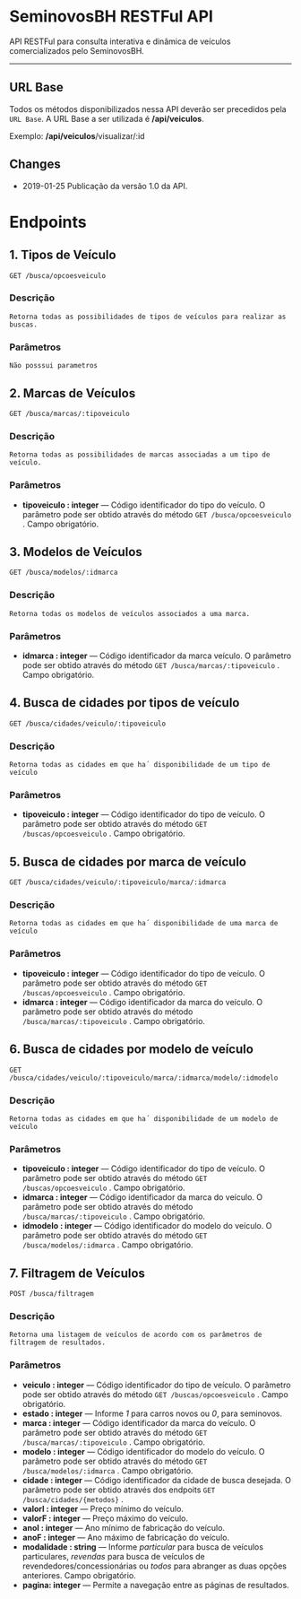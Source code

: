 # SeminovosBH RESTFul API

API RESTFul para consulta interativa e dinâmica de veículos comercializados pelo SeminovosBH.

***

## URL Base

Todos os métodos disponibilizados nessa API deverão ser precedidos pela ``URL Base``. 
A URL Base a ser utilizada é **/api/veiculos**.

Exemplo: **/api/veiculos**/visualizar/:id

## Changes
* 2019-01-25 Publicação da versão 1.0 da API.

# Endpoints

## 1. Tipos de Veículo

    GET /busca/opcoesveiculo

### Descrição
``Retorna todas as possibilidades de tipos de veículos para realizar as buscas.``

### Parâmetros
``Não posssui parametros``

## 2. Marcas de Veículos

    GET /busca/marcas/:tipoveiculo

### Descrição
``Retorna todas as possibilidades de marcas associadas a um tipo de veículo.``

### Parâmetros
- **tipoveiculo : integer** — Código identificador do tipo do veículo. O parâmetro pode ser obtido através do método ``GET /busca/opcoesveiculo`` . Campo obrigatório.


## 3. Modelos de Veículos

    GET /busca/modelos/:idmarca

### Descrição
``Retorna todas os modelos de veículos associados a uma marca.``

### Parâmetros
- **idmarca : integer** — Código identificador da marca veículo. O parâmetro pode ser obtido através do método ``GET /busca/marcas/:tipoveiculo`` . Campo obrigatório.


## 4. Busca de cidades por tipos de veículo

    GET /busca/cidades/veiculo/:tipoveiculo

### Descrição
``Retorna todas as cidades em que ha´ disponibilidade de um tipo de veículo``

### Parâmetros
- **tipoveiculo : integer** — Código identificador do tipo de veículo. O parâmetro pode ser obtido através do método ``GET /buscas/opcoesveiculo`` . Campo obrigatório.



## 5. Busca de cidades por marca de veículo

    GET /busca/cidades/veiculo/:tipoveiculo/marca/:idmarca

### Descrição
``Retorna todas as cidades em que ha´ disponibilidade de uma marca de veículo``

### Parâmetros
- **tipoveiculo : integer** — Código identificador do tipo de veículo. O parâmetro pode ser obtido através do método ``GET /buscas/opcoesveiculo`` . Campo obrigatório.
- **idmarca : integer** — Código identificador da marca do veículo. O parâmetro pode ser obtido através do método ``/busca/marcas/:tipoveiculo`` . Campo obrigatório.



## 6. Busca de cidades por modelo de veículo

    GET /busca/cidades/veiculo/:tipoveiculo/marca/:idmarca/modelo/:idmodelo

### Descrição
``Retorna todas as cidades em que ha´ disponibilidade de um modelo de veículo``

### Parâmetros
- **tipoveiculo : integer** — Código identificador do tipo de veículo. O parâmetro pode ser obtido através do método ``GET /buscas/opcoesveiculo`` . Campo obrigatório.
- **idmarca : integer** — Código identificador da marca do veículo. O parâmetro pode ser obtido através do método ``/busca/marcas/:tipoveiculo`` . Campo obrigatório.
- **idmodelo : integer** — Código identificador do modelo do veículo. O parâmetro pode ser obtido através do método ``GET /busca/modelos/:idmarca`` . Campo obrigatório.


## 7. Filtragem de Veículos

    POST /busca/filtragem

### Descrição
``Retorna uma listagem de veículos de acordo com os parâmetros de filtragem de resultados.``

### Parâmetros
- **veiculo : integer** — Código identificador do tipo de veículo. O parâmetro pode ser obtido através do método ``GET /buscas/opcoesveiculo`` . Campo obrigatório.
- **estado : integer** —  Informe *1* para carros novos ou *0*, para seminovos.
- **marca : integer** — Código identificador da marca do veículo. O parâmetro pode ser obtido através do método ``GET /busca/marcas/:tipoveiculo`` . Campo obrigatório.
- **modelo : integer** — Código identificador do modelo do veículo. O parâmetro pode ser obtido através do método ``GET /busca/modelos/:idmarca`` . Campo obrigatório.
- **cidade : integer** — Código identificador da cidade de busca desejada. O parâmetro pode ser obtido através dos endpoits ``GET /busca/cidades/{metodos}`` .
- **valorI : integer** — Preço mínimo do veículo.
- **valorF : integer** — Preço máximo do veículo.
- **anoI : integer** — Ano mínimo de fabricação do veículo.
- **anoF : integer** — Ano máximo de fabricação do veículo.
- **modalidade : string** —  Informe *particular* para busca de veículos particulares, *revendas* para busca de veículos de revendedores/concessionárias ou *todos* para abranger as duas opções anteriores. Campo obrigatório.
- **pagina: integer** — Permite a navegação entre as páginas de resultados.

